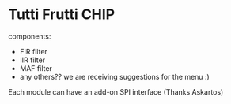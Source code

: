# Tutti Frutti CHIP

components: 

* FIR filter
* IIR filter
* MAF filter
* any others?? we are receiving suggestions for the menu :)

Each module can have an add-on SPI interface (Thanks Askartos)
